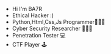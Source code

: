 - Hi I'm BA7R
- Ethical Hacker :)
- Python,Html,Css,Js Programmer👨🏻‍💻
- Cyber Security Researcher 🕵🏻‍♂️
- Penetration Tester 💻
- CTF Player 🕹
